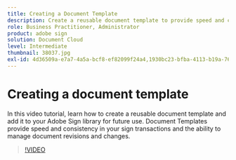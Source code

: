 ```yaml
---
title: Creating a Document Template
description: Create a reusable document template to provide speed and consistency
role: Business Practitioner, Administrator
product: adobe sign
solution: Document Cloud
level: Intermediate
thumbnail: 38037.jpg
exl-id: 4d36509a-e7a7-4a5a-bcf8-ef82099f24a4,1930bc23-bfba-4113-b19a-76634667bda3
---
```

# Creating a document template

In this video tutorial, learn how to create a reusable document template and add it to your Adobe Sign library for future use. Document Templates provide speed and consistency in your sign transactions and the ability to manage document revisions and changes.

>[!VIDEO](https://video.tv.adobe.com/v/38037?hidetitle=true)
